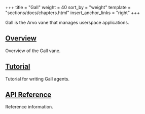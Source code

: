 +++
title = "Gall"
weight = 40
sort_by = "weight"
template = "sections/docs/chapters.html"
insert_anchor_links = "right"
+++

Gall is the Arvo vane that manages userspace applications.

## [Overview](/docs/userspace/gall/gall)

Overview of the Gall vane.

## [Tutorial](/docs/userspace/gall/tutorial)

Tutorial for writing Gall agents.

## [API Reference](/docs/userspace/gall/gall-api)

Reference information.
